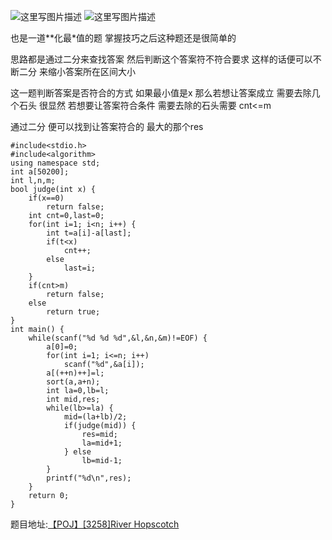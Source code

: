 ![这里写图片描述](http://img.blog.csdn.net/20160424194316300)
![这里写图片描述](http://img.blog.csdn.net/20160424194322956)

也是一道\*\*化最\*值的题
掌握技巧之后这种题还是很简单的

思路都是通过二分来查找答案
然后判断这个答案符不符合要求
这样的话便可以不断二分
来缩小答案所在区间大小

这一题判断答案是否符合的方式
如果最小值是x
那么若想让答案成立
需要去除几个石头
很显然
若想要让答案符合条件
需要去除的石头需要 cnt<=m

通过二分
便可以找到让答案符合的
最大的那个res

```
#include<stdio.h>
#include<algorithm>
using namespace std;
int a[50200];
int l,n,m;
bool judge(int x) {
	if(x==0)
		return false;
	int cnt=0,last=0;
	for(int i=1; i<n; i++) {
		int t=a[i]-a[last];
		if(t<x)
			cnt++;
		else
			last=i;
	}
	if(cnt>m)
		return false;
	else
		return true;
}
int main() {
	while(scanf("%d %d %d",&l,&n,&m)!=EOF) {
		a[0]=0;
		for(int i=1; i<=n; i++)
			scanf("%d",&a[i]);
		a[(++n)++]=l;
		sort(a,a+n);
		int la=0,lb=l;
		int mid,res;
		while(lb>=la) {
			mid=(la+lb)/2;
			if(judge(mid)) {
				res=mid;
				la=mid+1;
			} else
				lb=mid-1;
		}
		printf("%d\n",res);
	}
	return 0;
}

```

题目地址:[【POJ】[3258]River Hopscotch](http://poj.org/problem?id=3258)